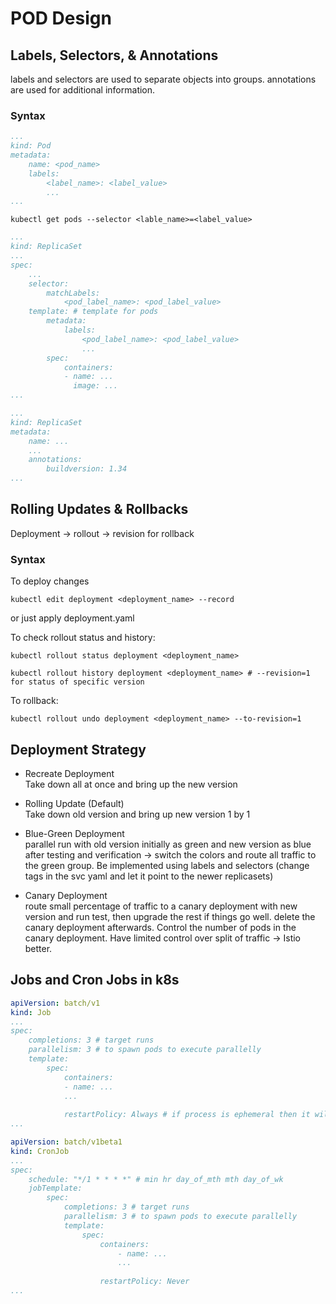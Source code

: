 # POD Design

## Labels, Selectors, & Annotations
labels and selectors are used to separate objects into groups. annotations are used for additional information.

### Syntax
```yaml
...
kind: Pod
metadata:
    name: <pod_name>
    labels:
        <label_name>: <label_value>
        ...
...
```
```
kubectl get pods --selector <lable_name>=<label_value>
```

```yaml
...
kind: ReplicaSet
...
spec:
    ...
    selector:
        matchLabels:
            <pod_label_name>: <pod_label_value>
    template: # template for pods
        metadata:
            labels:
                <pod_label_name>: <pod_label_value>
                ...
        spec:
            containers:
            - name: ...
              image: ...
...
```

```yaml
...
kind: ReplicaSet
metadata:
    name: ...
    ...
    annotations:
        buildversion: 1.34
...
```

## Rolling Updates & Rollbacks
Deployment -> rollout -> revision for rollback

### Syntax
To deploy changes
```
kubectl edit deployment <deployment_name> --record
```
or just apply deployment.yaml

To check rollout status and history:
```
kubectl rollout status deployment <deployment_name>
```
```
kubectl rollout history deployment <deployment_name> # --revision=1 for status of specific version
```

To rollback:
```
kubectl rollout undo deployment <deployment_name> --to-revision=1
```

## Deployment Strategy
- Recreate Deployment </br>
Take down all at once and bring up the new version

- Rolling Update (Default) </br>
Take down old version and bring up new version 1 by 1

- Blue-Green Deployment </br>
parallel run with old version initially as green and new version as blue
after testing and verification -> switch the colors and route all traffic to the green group. Be implemented using labels and selectors (change tags in the svc yaml and let it point to the newer replicasets)

- Canary Deployment </br>
route small percentage of traffic to a canary deployment with new version and run test, then upgrade the rest if things go well. delete the canary deployment afterwards. Control the number of pods in the canary deployment. Have limited control over split of traffic -> Istio better.

## Jobs and Cron Jobs in k8s
```yaml
apiVersion: batch/v1
kind: Job
...
spec:
    completions: 3 # target runs
    parallelism: 3 # to spawn pods to execute parallelly
    template:
        spec:
            containers:
            - name: ...
            ...
            
            restartPolicy: Always # if process is ephemeral then it will fall in a restart loop. Never / OnFailure alternatively
...
```

```yaml
apiVersion: batch/v1beta1
kind: CronJob
...
spec:
    schedule: "*/1 * * * *" # min hr day_of_mth mth day_of_wk
    jobTemplate:
        spec:
            completions: 3 # target runs
            parallelism: 3 # to spawn pods to execute parallelly
            template:
                spec:
                    containers:
                        - name: ...
                        ...
                        
                    restartPolicy: Never
...
```
